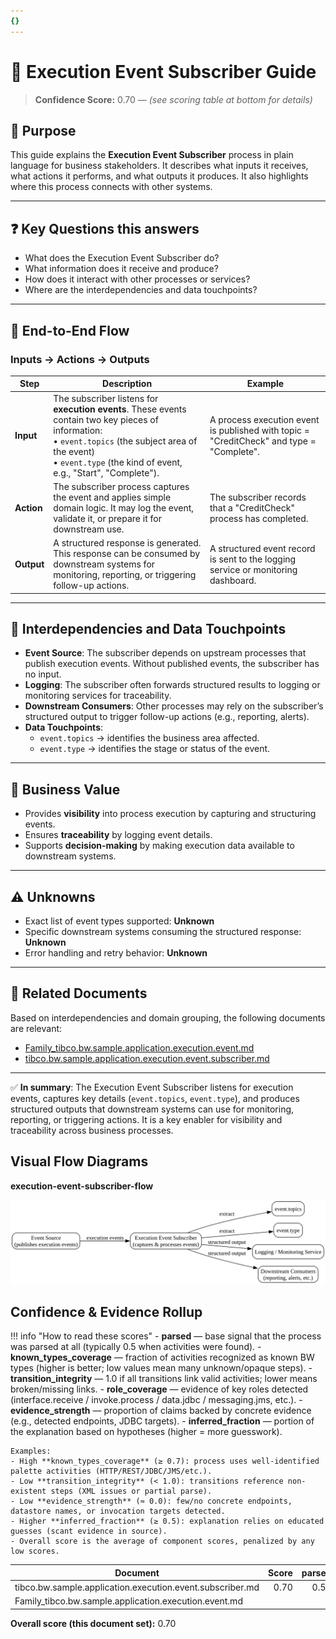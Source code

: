 ```yaml
---
{}
---
```


# 📘 Execution Event Subscriber Guide
<!-- CONFIDENCE_INLINE -->
> **Confidence Score:** 0.70 — *(see scoring table at bottom for details)*


## 🎯 Purpose
This guide explains the **Execution Event Subscriber** process in plain language for business stakeholders. It describes what inputs it receives, what actions it performs, and what outputs it produces. It also highlights where this process connects with other systems.

---

## ❓ Key Questions this answers
- What does the Execution Event Subscriber do?
- What information does it receive and produce?
- How does it interact with other processes or services?
- Where are the interdependencies and data touchpoints?

---

## 🔄 End-to-End Flow

### Inputs → Actions → Outputs

| Step | Description | Example |
|------|-------------|---------|
| **Input** | The subscriber listens for **execution events**. These events contain two key pieces of information: <br>• `event.topics` (the subject area of the event) <br>• `event.type` (the kind of event, e.g., "Start", "Complete"). | A process execution event is published with topic = "CreditCheck" and type = "Complete". |
| **Action** | The subscriber process captures the event and applies simple domain logic. It may log the event, validate it, or prepare it for downstream use. | The subscriber records that a "CreditCheck" process has completed. |
| **Output** | A structured response is generated. This response can be consumed by downstream systems for monitoring, reporting, or triggering follow-up actions. | A structured event record is sent to the logging service or monitoring dashboard. |

---

## 🔗 Interdependencies and Data Touchpoints
- **Event Source**: The subscriber depends on upstream processes that publish execution events. Without published events, the subscriber has no input.
- **Logging**: The subscriber often forwards structured results to logging or monitoring services for traceability.
- **Downstream Consumers**: Other processes may rely on the subscriber’s structured output to trigger follow-up actions (e.g., reporting, alerts).
- **Data Touchpoints**:  
  - `event.topics` → identifies the business area affected.  
  - `event.type` → identifies the stage or status of the event.  

---

## 🧭 Business Value
- Provides **visibility** into process execution by capturing and structuring events.  
- Ensures **traceability** by logging event details.  
- Supports **decision-making** by making execution data available to downstream systems.  

---

## ⚠️ Unknowns
- Exact list of event types supported: **Unknown**  
- Specific downstream systems consuming the structured response: **Unknown**  
- Error handling and retry behavior: **Unknown**  

---

## 📂 Related Documents
Based on interdependencies and domain grouping, the following documents are relevant:

- [Family_tibco.bw.sample.application.execution.event.md](Family_tibco.bw.sample.application.execution.event.md)  
- [tibco.bw.sample.application.execution.event.subscriber.md](tibco.bw.sample.application.execution.event.subscriber.md)  

---

✅ **In summary**: The Execution Event Subscriber listens for execution events, captures key details (`event.topics`, `event.type`), and produces structured outputs that downstream systems can use for monitoring, reporting, or triggering actions. It is a key enabler for visibility and traceability across business processes.


## Visual Flow Diagrams

**execution-event-subscriber-flow**

![Flow](assets/graphs/execution-event-subscriber-execution-event-subscriber-flow.svg)

<!-- CONFIDENCE_ROLLUP_START -->
## Confidence & Evidence Rollup

!!! info "How to read these scores"
    - **parsed** — base signal that the process was parsed at all (typically 0.5 when activities were found).
    - **known_types_coverage** — fraction of activities recognized as known BW types (higher is better; low values mean many unknown/opaque steps).
    - **transition_integrity** — 1.0 if all transitions link valid activities; lower means broken/missing links.
    - **role_coverage** — evidence of key roles detected (interface.receive / invoke.process / data.jdbc / messaging.jms, etc.).
    - **evidence_strength** — proportion of claims backed by concrete evidence (e.g., detected endpoints, JDBC targets).
    - **inferred_fraction** — portion of the explanation based on hypotheses (higher = more guesswork).

    Examples:
    - High **known_types_coverage** (≥ 0.7): process uses well-identified palette activities (HTTP/REST/JDBC/JMS/etc.).
    - Low **transition_integrity** (< 1.0): transitions reference non-existent steps (XML issues or partial parse).
    - Low **evidence_strength** (≈ 0.0): few/no concrete endpoints, datastore names, or invocation targets detected.
    - Higher **inferred_fraction** (≥ 0.5): explanation relies on educated guesses (scant evidence in source).
    - Overall score is the average of component scores, penalized by any low scores.
| Document | Score | parsed | known_types | transition_integrity | role_coverage | evidence_strength | inferred_fraction |
|---|---:|---:|---:|---:|---:|---:|---:|
| tibco.bw.sample.application.execution.event.subscriber.md | 0.70 | 0.50 | 0.00 | 1.00 | 0.00 | 0.00 | 0.00 |
| Family_tibco.bw.sample.application.execution.event.md |  |  |  |  |  |  |  |

**Overall score (this document set):** 0.70

<!-- CONFIDENCE_ROLLUP_END -->
